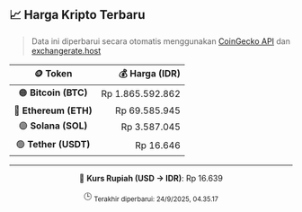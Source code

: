 

<!-- HARGA_KRIPTO -->
## 📈 Harga Kripto Terbaru

> Data ini diperbarui secara otomatis menggunakan [CoinGecko API](https://www.coingecko.com/) dan [exchangerate.host](https://exchangerate.host/)

<div align="center">

| 🪙 Token | 💰 Harga (IDR) |
|:------:|---------------:|
| 🟠 **Bitcoin (BTC)**   | Rp 1.865.592.862 |
| 🔵 **Ethereum (ETH)**  | Rp 69.585.945 |
| 🟣 **Solana (SOL)**    | Rp 3.587.045 |
| 🟢 **Tether (USDT)**   | Rp 16.646 |

---

💱 **Kurs Rupiah (USD → IDR)**: Rp 16.639

🕒 <sub>Terakhir diperbarui: 24/9/2025, 04.35.17</sub>

</div>
<!-- /HARGA_KRIPTO -->